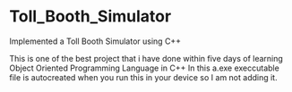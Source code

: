 # Toll_Booth_Simulator
Implemented a Toll Booth Simulator using C++


This is one of the best project that i have done within five days of learning Object Oriented Programming Language in C++
In this a.exe execcutable file is autocreated when you run this in your device so I am not adding it.
